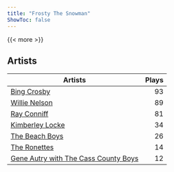 ```yaml
---
title: "Frosty The Snowman"
ShowToc: false
---
```


{{< more >}}

## Artists
Artists | Plays 
----- | -----: 
[Bing Crosby](/artists/bing-crosby-1864) | 93
[Willie Nelson](/artists/willie-nelson-631) | 89
[Ray Conniff](/artists/ray-conniff-104848) | 81
[Kimberley Locke](/artists/kimberley-locke-122102) | 34
[The Beach Boys](/artists/the-beach-boys-3455) | 26
[The Ronettes](/artists/the-ronettes-89545) | 14
[Gene Autry with The Cass County Boys](/artists/gene-autry-with-the-cass-county-boys-120868) | 12

